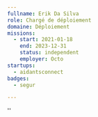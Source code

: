 ```yaml
---
fullname: Erik Da Silva
role: Chargé de déploiement
domaine: Déploiement
missions:
  - start: 2021-01-18
    end: 2023-12-31
    status: independent
    employer: Octo
startups:
  - aidantsconnect
badges:
  - segur

---
```

''
